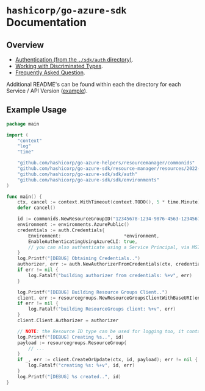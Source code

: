 # `hashicorp/go-azure-sdk` Documentation

## Overview

* [Authentication (from the `./sdk/auth` directory)](https://github.com/hashicorp/go-azure-sdk/blob/main/sdk/auth/README.md).
* [Working with Discriminated Types](working-with-discriminators.md).
* [Frequently Asked Question](frequently-asked-questions.md).

Additional README's can be found within each the directory for each Service / API Version ([example](https://github.com/hashicorp/go-azure-sdk/blob/main/resource-manager/resources/2022-09-01/resourcegroups/README.md)).

## Example Usage

```go
package main

import (
	"context"
	"log"
	"time"

	"github.com/hashicorp/go-azure-helpers/resourcemanager/commonids"
	"github.com/hashicorp/go-azure-sdk/resource-manager/resources/2022-09-01/resourcegroups"
	"github.com/hashicorp/go-azure-sdk/sdk/auth"
	"github.com/hashicorp/go-azure-sdk/sdk/environments"
)

func main() {
	ctx, cancel := context.WithTimeout(context.TODO(), 5 * time.Minute)
	defer cancel()

	id := commonids.NewResourceGroupID("12345678-1234-9876-4563-123456789012", "example-resource-group")
	environment := environments.AzurePublic()
	credentials := auth.Credentials{
		Environment:                       *environment,
		EnableAuthenticatingUsingAzureCLI: true,
		// you can also authenticate using a Service Principal, via MSI, OIDC etc by turning on the flag
	}
	log.Printf("[DEBUG] Obtaining Credentials..")
	authorizer, err := auth.NewAuthorizerFromCredentials(ctx, credentials, environment.ResourceManager)
	if err != nil {
		log.Fatalf("building authorizer from credentials: %+v", err)
	}

	log.Printf("[DEBUG] Building Resource Groups Client..")
	client, err := resourcegroups.NewResourceGroupsClientWithBaseURI(environment.ResourceManager)
	if err != nil {
		log.Fatalf("building ResourceGroups client: %+v", err)
	}
	client.Client.Authorizer = authorizer

	// NOTE: the Resource ID type can be used for logging too, it contains a human-friendly description
	log.Printf("[DEBUG] Creating %s..", id)
	payload := resourcegroups.ResourceGroup{
		// ...
	}
	if _, err := client.CreateOrUpdate(ctx, id, payload); err != nil {
		log.Fatalf("creating %s: %+v", id, err)
	}
	log.Printf("[DEBUG] %s created..", id)
}
```
